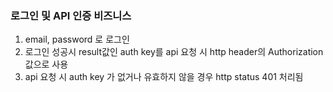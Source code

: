 ### 로그인 및 API 인증 비즈니스
1. email, password 로 로그인
2. 로그인 성공시 result값인 auth key를 api 요청 시 http header의 Authorization 값으로 사용
3. api 요청 시 auth key 가 없거나 유효하지 않을 경우 http status 401 처리됨